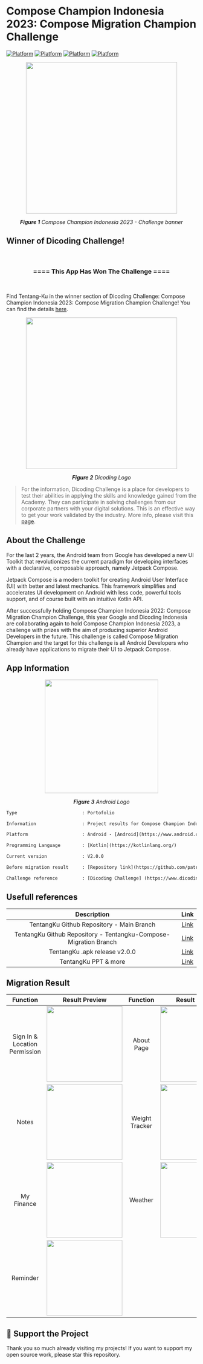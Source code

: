 # Compose Champion Indonesia 2023: Compose Migration Champion Challenge
[![Platform](https://img.shields.io/badge/TentangKu-2.0.0-yellow)](https://bit.ly/tentangku-apk-v2_0_0)
[![Platform](https://img.shields.io/badge/Android-2022.1.1%20Patch%201-green)](https://developer.android.com/studio)
[![Platform](https://img.shields.io/badge/Kotlin%20Plugin-1.8.0-blue)](https://kotlinlang.org/)
[![Platform](https://img.shields.io/badge/Compose%20version-1.3.3-orange)](https://developer.android.com/jetpack/androidx/releases/compose-ui)

<p align="center">
  <img src="https://user-images.githubusercontent.com/32255348/215633542-18788b1b-b002-41e9-8d0c-eb42d8a0f8bc.png" width="400"/>
</p>
<p align="center"><i><b>Figure 1</b> Compose Champion Indonesia 2023 - Challenge banner</i></p>

## Winner of Dicoding Challenge!
<br/>
<h3 align="center">==== This App Has Won The Challenge ====</h3>
<br/>

Find Tentang-Ku in the winner section of Dicoding Challenge: Compose Champion Indonesia 2023: Compose Migration Champion Challenge! You can find the details [here](https://www.dicoding.com/challenges/785/winningapps).

<p align="center">
  <img src="https://www.dicoding.com/blog/wp-content/uploads/2014/12/dicoding-header-logo.png" width="400"/>
</p>
<p align="center"><i><b>Figure 2</b> Dicoding Logo</i></p>

> For the information, Dicoding Challenge is a place for developers to test their abilities in applying the skills and knowledge gained from the Academy. They can participate in solving challenges from our corporate partners with your digital solutions. This is an effective way to get your work validated by the industry. More info, please visit this [page](https://www.dicoding.com/challenges).

## About the Challenge
For the last 2 years, the Android team from Google has developed a new UI Toolkit that revolutionizes the current paradigm 
for developing interfaces with a declarative, composable approach, namely Jetpack Compose.

Jetpack Compose is a modern toolkit for creating Android User Interface (UI) with better and latest mechanics. This framework 
simplifies and accelerates UI development on Android with less code, powerful tools support, and of course built with an intuitive Kotlin API.

After successfully holding Compose Champion Indonesia 2022: Compose Migration Champion Challenge, this year Google and Dicoding 
Indonesia are collaborating again to hold Compose Champion Indonesia 2023, a challenge with prizes with the aim of producing superior 
Android Developers in the future. This challenge is called Compose Migration Champion and the target for this challenge is all Android 
Developers who already have applications to migrate their UI to Jetpack Compose.

## App Information
<p align="center">
  <img src="https://img.tek.id/img/content/2019/08/23/19621/google-resmi-umumkan-nama-android-terbaru-3BlX51XEX7.jpg" width="300"/>
</p>
<p align="center"><i><b>Figure 3</b> Android Logo</i></p>

```diff
Type                        : Portofolio

Information                 : Project results for Compose Champion Indonesia 2023: Compose Migration Champion Challenge

Platform                    : Android - [Android](https://www.android.com/)

Programming Language        : [Kotlin](https://kotlinlang.org/)

Current version             : V2.0.0

Before migration result     : [Repository link](https://github.com/patriciafiona/JuaraAndroid2022/tree/fdca2541dc8b30ad8f9bbdf8ef3d0d4034aaeb72/01.%20JuaraAndroid2022%20-%20Basic%20Development%20with%20Kotlin/TentangKu)

Challenge reference         : [Dicoding Challenge] (https://www.dicoding.com/challenges/785)
```

## Usefull references
| Description      | Link  |
| :-: | :-: |
| TentangKu Github Repository - Main Branch | [Link](https://bit.ly/tentangku-github-main-branch) |
| TentangKu Github Repository - Tentangku-Compose-Migration Branch | [Link](https://bit.ly/tentangku-github-migration-branch) |
| TentangKu .apk release v2.0.0 | [Link](https://bit.ly/tentangku-apk-v2_0_0) |
| TentangKu PPT & more | [Link](https://bit.ly/tentangku-gdrive) |

## Migration Result
| Function      | Result Preview  | Function      | Result Preview  |
| :-: | :-: | :-: | :-: | 
| Sign In & Location Permission | <img src="https://user-images.githubusercontent.com/32255348/215642199-f02fd29e-4ca0-43e2-b39a-7ab23f27cdf3.gif" width="200"/> | About Page | <img src="https://user-images.githubusercontent.com/32255348/215642312-61569821-7c46-4b5f-b218-74b242b77fd1.gif" width="200"/> |
| Notes | <img src="https://user-images.githubusercontent.com/32255348/215643230-18271611-f61a-4d7e-89eb-7eaff0db7143.gif" width="200"/> | Weight Tracker | <img src="https://user-images.githubusercontent.com/32255348/215643273-927c1a0f-6092-45c3-a690-7217539572cd.gif" width="200"/> |
| My Finance | <img src="https://user-images.githubusercontent.com/32255348/215643425-e6a76d14-29b8-46b8-9d90-e7a198456677.gif" width="200"/> | Weather | <img src="https://user-images.githubusercontent.com/32255348/215643362-8b2dcb3e-da89-404e-a5b3-d5572b9cdf6d.gif" width="200"/> |
| Reminder | <img src="https://user-images.githubusercontent.com/32255348/215643405-9280ba0c-5f85-4324-b562-aed8e6bca7d3.gif" width="200"/>                                                                                                                                            |||
## 💖 Support the Project
Thank you so much already visiting my projects! If you want to support my open source work, please star this repository. 
